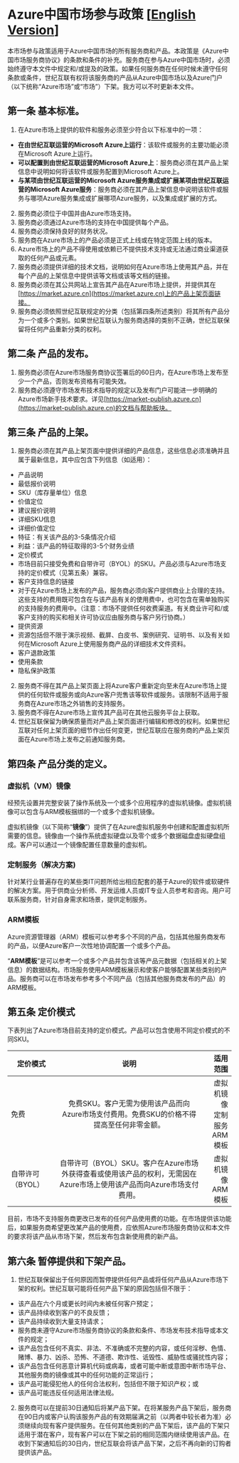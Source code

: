 

# Azure中国市场参与政策   [[English Version](https://market-publish.azure.cn/documentation/article/AzureImageMarketplaceParticipationPoliciesEN/)]

本市场参与政策适用于Azure中国市场的所有服务商和产品。本政策是《Azure中国市场服务商协议》的条款和条件的补充。服务商在参与Azure中国市场时，必须始终遵守本文件中规定和/或提及的政策。如果任何服务商在任何时候未遵守任何条款或条件，世纪互联有权将该服务商的产品从Azure中国市场以及Azure门户（以下统称“Azure市场”或“市场”）下架。我方可以不时更新本文件。

## 第一条 基本标准。

1. 在Azure市场上提供的软件和服务必须至少符合以下标准中的一项：
  - **在由世纪互联运营的Microsoft Azure上运行**：该软件或服务的主要功能必须在Microsoft Azure上运行。
  - **可以配置到由世纪互联运营的Microsoft Azure上**：服务商必须在其产品上架信息中说明如何将该软件或服务配置到Microsoft Azure上。
  - **与某项由世纪互联运营的Microsoft Azure服务集成或扩展某项由世纪互联运营的Microsoft Azure服务**：服务商必须在其产品上架信息中说明该软件或服务与哪项Azure服务集成或扩展哪项Azure服务，以及集成或扩展的方式。
2. 服务商必须位于中国并由Azure市场支持。
3. 服务商必须通过Azure市场的支持在中国提供每个产品。
4. 服务商必须保持良好的财务状况。
5. 服务商在Azure市场上的产品必须是正式上线或在特定范围上线的版本。
6. Azure市场上的产品不得使用或依赖已不提供技术支持或无法通过商业渠道获取的任何产品或元素。
7. 服务商必须提供详细的技术文档，说明如何在Azure市场上使用其产品，并在每个产品的上架信息中提供该等文档或该等文档的链接。
8. 服务商必须在其公共网站上宣告其产品在Azure市场上提供，并提供其在[https://market.azure.cn](https://market.azure.cn)上的产品上架页面链接。
9. 服务商必须依照世纪互联规定的分类（包括第四条所述类别）将其所有产品分为一个或多个类别。如果世纪互联认为服务商选择的类别不正确，世纪互联保留将任何产品重新分类的权利。

## 第二条 产品的发布。
1. 服务商必须在Azure市场服务商协议签署后的60日内，在Azure市场上发布至少一个产品，否则发布资格有可能失效。
2. 服务商必须遵守市场发布技术指导的规定以及发布门户可能进一步明确的Azure市场新手技术要求。详见[https://market-publish.azure.cn](https://market-publish.azure.cn)的文档与帮助板块。

## 第三条 产品的上架。
1. 服务商必须在其产品上架页面中提供详细的产品信息，这些信息必须准确并且属于最新信息，其中应包含下列信息（如适用）：
  - 产品说明
  - 最低报价说明
  - SKU（库存量单位）信息
  - 价值定位
  - 建议报价说明
  - 详细SKU信息
  - 详细价值定位
  - 特征：有关该产品的3-5条情况介绍
  - 利益：该产品的特征取得的3-5个财务业绩
  - 定价模式
  - 市场目前只接受免费和自带许可（BYOL）的SKU。产品必须与Azure市场支持的定价模式（见第五条）兼容。
  - 客户支持信息的链接
  - 对于在Azure市场上发布的产品，服务商必须向客户提供商业上合理的支持。这些支持的费用既可包含在与该产品有关的使用费中，也可包含在需单独购买的支持服务的费用中。（注意：市场不提供任何收费渠道。有关商业许可和/或客户支持的购买和相关许可协议应由服务商与客户另行协商。）
  - 提供资源
  - 资源包括但不限于演示视频、截屏、白皮书、案例研究、证明书、以及有关如何在Microsoft Azure上使用服务商产品的详细技术文件资料。
  - 客户退款政策
  - 使用条款
  - 隐私保护政策
2. 服务商不得在其产品上架页面上将Azure客户重新定向至未在Azure市场上提供的任何软件或服务或向Azure客户兜售该等软件或服务。该限制不适用于服务商在Azure市场之外销售的支持服务。
3. 服务商不得在Azure市场上宣传其产品可在其他云服务平台上获取。
4. 世纪互联保留为确保质量而对产品上架页面进行编辑和修改的权利。如果世纪互联对任何上架页面的细节作出任何变更，世纪互联应在服务商的产品上架页面在Azure市场上发布之前通知服务商。

## 第四条 产品分类的定义。

### 虚拟机（VM）镜像
经预先设置并完整安装了操作系统及一个或多个应用程序的虚拟机镜像。虚拟机镜像可以包含与ARM模板捆绑的一个或多个虚拟机镜像。

虚拟机镜像（以下简称“**镜像**”）提供了在Azure虚拟机服务中创建和配置虚拟机所需要的信息。镜像由一个操作系统虚拟硬盘以及零个或多个数据磁盘虚拟硬盘组成。客户可以通过一个镜像配置任意数量的虚拟机。

### 定制服务（解决方案)
针对某行业普遍存在的某些类IT问题所给出相应配套的基于Azure的软件或软硬件的解决方案。用于供商业分析师、开发运维人员或IT专业人员参考和咨询。用户可联系服务商，针对自身需求和场景，提供定制服务。

### ARM模板
Azure资源管理器（ARM）模板可以参考多个不同的产品，包括其他服务商发布的产品，以便Azure客户一次性地协调配置一个或多个产品。

“**ARM模板**”是可以参考一个或多个产品并包含该等产品元数据（包括相关的上架信息）的数据结构。市场服务使用ARM模板展示和使客户能够配置某些类别的产品。服务商可以在市场发布参考多个不同产品（包括其他服务商发布的产品）的ARM模板。

## 第五条 定价模式
下表列出了Azure市场目前支持的定价模式。产品可以包含使用不同定价模式的不同SKU。

| **定价模式** | **说明** | **适用范围** |
| --- |:------------:| ---:|
|免费|免费SKU。客户无需为使用该产品而向Azure市场支付费用。免费SKU的价格不得提高至任何非零金额。|虚拟机镜像<br/>定制服务<br/>ARM模板|
|自带许可（BYOL）|自带许可（BYOL）SKU。客户在Azure市场外获得查看或使用该产品的权利，无需因在Azure市场上使用该产品而向Azure市场支付费用。|虚拟机镜像<br/>ARM模板|

目前，市场不支持服务商更改已发布的任何产品使用费的功能。在市场提供该功能后，如果服务商希望更改某产品的使用费，应依照Azure市场服务商协议和本文件的要求将该产品从市场下架，然后发布包含新使用费的新产品。

## 第六条 暂停提供和下架产品。

1. 世纪互联保留出于任何原因而暂停提供任何产品或将任何产品从Azure市场下架的权利。世纪互联可能将任何产品下架的原因包括但不限于：
  - 该产品在六个月或更长时间内未被任何客户预定；
  - 该产品持续收到客户的不良反馈；
  - 该产品持续收到大量支持请求；
  - 服务商未遵守Azure市场服务商协议的条款和条件、市场发布技术指导或本文件的规定；
  - 该产品包含任何不真实、非法、不准确或不完整的内容，或任何淫秽、色情、赌博、暴力、凶杀、恐怖、不道德、欺诈性、诋毁性、威胁性或骚扰性内容；
  - 该产品包含任何恶意计算机代码或病毒，或者可能中断或意图中断市场平台、其他服务商的镜像或其中的任何功能的正常运行；
  - 该产品可能侵犯他人的任何合法权利，包括但不限于知识产权；或
  - 该产品可能违反任何适用法律法规。
2. 服务商可以在提前30日通知后将某产品下架。在将某服务产品下架后，服务商在90日内或客户认购该服务产品的有效期届满之前（以两者中较长者为准）必须继续向现有客户提供服务。在任何其他类别的产品下架后，该产品的下架只适用于潜在客户，现有客户可以在下架之前的相同范围内继续使用该产品。在收到下架通知后的30日内，世纪互联会将该产品下架，之后不再向新的订购者提供该产品。
